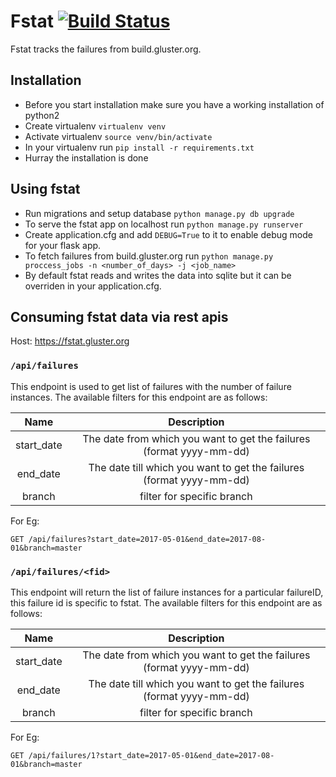 # Fstat [![Build Status](https://travis-ci.org/gluster/fstat.svg?branch=master)](https://travis-ci.org/gluster/fstat)
Fstat tracks the failures from build.gluster.org.

## Installation
- Before you start installation make sure you have a working installation of python2
- Create virtualenv ``` virtualenv venv ```
- Activate virtualenv ``` source venv/bin/activate ```
- In your virtualenv run ``` pip install -r requirements.txt ```
- Hurray the installation is done

## Using fstat
- Run migrations and setup database ``` python manage.py db upgrade ```
- To serve the fstat app on localhost run ``` python manage.py runserver ```
- Create application.cfg and add ``` DEBUG=True ``` to it to enable debug mode for your flask app.
- To fetch failures from build.gluster.org run ``` python manage.py proccess_jobs -n <number_of_days> -j <job_name> ```
- By default fstat reads and writes the data into sqlite but it can be overriden in your application.cfg.

## Consuming fstat data via rest apis

Host: https://fstat.gluster.org

###  ``` /api/failures ```
This endpoint is used to get list of failures with the number of failure instances. The available filters for this endpoint are as follows:

**Name**|**Description**
:-----:|:-----:
start\_date| The date from which you want to get the failures (format yyyy-mm-dd)
end\_date| The date till which you want to get the failures (format yyyy-mm-dd)
branch| filter for specific branch

For Eg:

```
GET /api/failures?start_date=2017-05-01&end_date=2017-08-01&branch=master
```

### ``` /api/failures/<fid> ```
This endpoint will return the list of failure instances for a particular failureID, this failure id is specific to fstat. The available filters for this endpoint are as follows:

**Name**|**Description**
:-----:|:-----:
start\_date| The date from which you want to get the failures (format yyyy-mm-dd)
end\_date| The date till which you want to get the failures (format yyyy-mm-dd)
branch| filter for specific branch

For Eg:

```
GET /api/failures/1?start_date=2017-05-01&end_date=2017-08-01&branch=master
```

